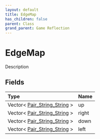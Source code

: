 ```yaml
---
layout: default
title: EdgeMap
has_children: false
parent: Class
grand_parent: Game Reflection
---
```

# EdgeMap
Description 

## Fields

| Type | Name |
|:----------|:--------------|
| Vector< [Pair_String_String](/riftbreaker-wiki/docs/game-reflection/classes/pair__string__string/) > | up |
| Vector< [Pair_String_String](/riftbreaker-wiki/docs/game-reflection/classes/pair__string__string/) > | right |
| Vector< [Pair_String_String](/riftbreaker-wiki/docs/game-reflection/classes/pair__string__string/) > | down |
| Vector< [Pair_String_String](/riftbreaker-wiki/docs/game-reflection/classes/pair__string__string/) > | left |

